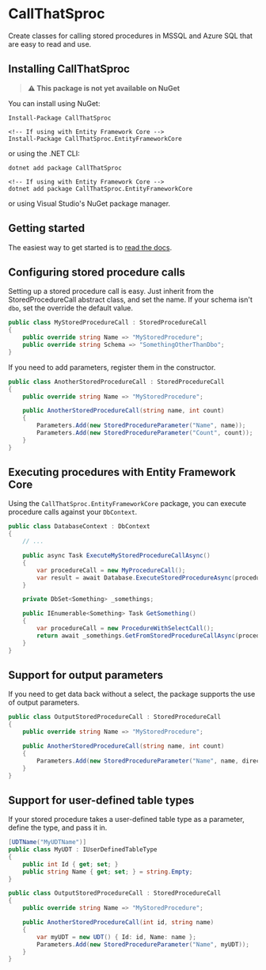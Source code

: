 
# CallThatSproc
Create classes for calling stored procedures in MSSQL and Azure SQL that are easy to read and use.

## Installing CallThatSproc
> **⚠️ This package is not yet available on NuGet**

You can install using NuGet:
```dotnetcli
Install-Package CallThatSproc

<!-- If using with Entity Framework Core -->
Install-Package CallThatSproc.EntityFrameworkCore
```

or using the .NET CLI:
```dotnetcli
dotnet add package CallThatSproc

<!-- If using with Entity Framework Core -->
dotnet add package CallThatSproc.EntityFrameworkCore
```

or using Visual Studio's NuGet package manager.

## Getting started
The easiest way to get started is to [read the docs](./docs/Index.md).

## Configuring stored procedure calls
Setting up a stored procedure call is easy. Just inherit from the StoredProcedureCall abstract class, and set the name. If your schema isn't `dbo`, set the override the default value.

```csharp
public class MyStoredProcedureCall : StoredProcedureCall
{
    public override string Name => "MyStoredProcedure";
    public override string Schema => "SomethingOtherThanDbo";
}
```

If you need to add parameters, register them in the constructor.

```csharp
public class AnotherStoredProcedureCall : StoredProcedureCall
{
    public override string Name => "MyStoredProcedure";

    public AnotherStoredProcedureCall(string name, int count)
    {
        Parameters.Add(new StoredProcedureParameter("Name", name));
        Parameters.Add(new StoredProcedureParameter("Count", count));
    }
}
```

## Executing procedures with Entity Framework Core
Using the `CallThatSproc.EntityFrameworkCore` package, you can execute procedure calls against your `DbContext`.

```csharp
public class DatabaseContext : DbContext
{
    // ...

    public async Task ExecuteMyStoredProcedureCallAsync()
    {
        var procedureCall = new MyProcedureCall();
        var result = await Database.ExecuteStoredProcedureAsync(procedureCall);
    }

    private DbSet<Something> _somethings;

    public IEnumerable<Something> Task GetSomething()
    {
        var procedureCall = new ProcedureWithSelectCall();
        return await _somethings.GetFromStoredProcedureCallAsync(procedureCall);
    }
}
```

## Support for output parameters
If you need to get data back without a select, the package supports the use of output parameters.

```csharp
public class OutputStoredProcedureCall : StoredProcedureCall
{
    public override string Name => "MyStoredProcedure";

    public AnotherStoredProcedureCall(string name, int count)
    {
        Parameters.Add(new StoredProcedureParameter("Name", name, direction: ParameterDirection.Output));
    }
}
```

## Support for user-defined table types
If your stored procedure takes a user-defined table type as a parameter, define the type, and pass it in.

```csharp
[UDTName("MyUDTName")]
public class MyUDT : IUserDefinedTableType
{
    public int Id { get; set; }
    public string Name { get; set; } = string.Empty;
}

public class OutputStoredProcedureCall : StoredProcedureCall
{
    public override string Name => "MyStoredProcedure";

    public AnotherStoredProcedureCall(int id, string name)
    {
        var myUDT = new UDT() { Id: id, Name: name };
        Parameters.Add(new StoredProcedureParameter("Name", myUDT));
    }
}
```
